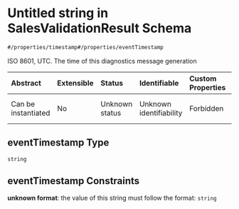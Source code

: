 # Untitled string in SalesValidationResult Schema

```txt
#/properties/timestamp#/properties/eventTimestamp
```

ISO 8601, UTC. The time of this diagnostics message generation

| Abstract            | Extensible | Status         | Identifiable            | Custom Properties | Additional Properties | Access Restrictions | Defined In                                                                                                               |
| :------------------ | :--------- | :------------- | :---------------------- | :---------------- | :-------------------- | :------------------ | :----------------------------------------------------------------------------------------------------------------------- |
| Can be instantiated | No         | Unknown status | Unknown identifiability | Forbidden         | Allowed               | none                | [sales-validation-result.json*](../../schema/proprietary-extensions/sales-validation-result.json "open original schema") |

## eventTimestamp Type

`string`

## eventTimestamp Constraints

**unknown format**: the value of this string must follow the format: `string`
